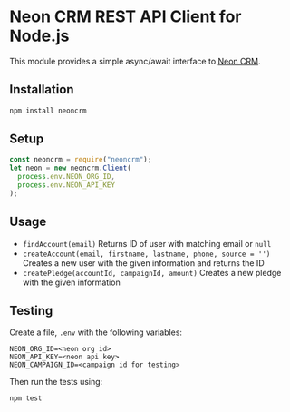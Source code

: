 # Neon CRM REST API Client for Node.js

This module provides a simple async/await interface to
[Neon CRM](https://www.neoncrm.com).

## Installation

```bash
npm install neoncrm
```

## Setup

```js
const neoncrm = require("neoncrm");
let neon = new neoncrm.Client(
  process.env.NEON_ORG_ID,
  process.env.NEON_API_KEY
);
```

## Usage

- `findAccount(email)` Returns ID of user with matching email or `null`
- `createAccount(email, firstname, lastname, phone, source = '')` Creates a new
  user with the given information and returns the ID
- `createPledge(accountId, campaignId, amount)` Creates a new pledge with the
  given information

## Testing

Create a file, `.env` with the following variables:

```
NEON_ORG_ID=<neon org id>
NEON_API_KEY=<neon api key>
NEON_CAMPAIGN_ID=<campaign id for testing>
```

Then run the tests using:

```
npm test
```
